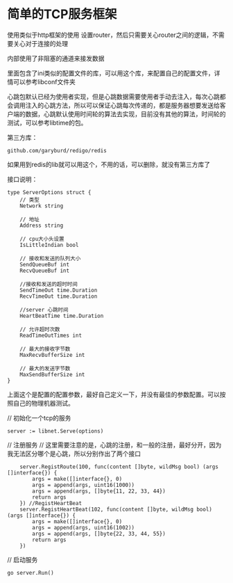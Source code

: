 # 简单的TCP服务框架

使用类似于http框架的使用
设置router，然后只需要关心router之间的逻辑，不需要关心对于连接的处理

内部使用了非阻塞的通道来接发数据

里面包含了ini类似的配置文件的库，可以用这个库，来配置自己的配置文件，详情可以参考libconf文件夹

心跳包默认已经为使用者实现，但是心跳数据需要使用者手动去注入，每次心跳都会调用注入的心跳方法，所以可以保证心跳每次传递的，都是服务器想要发送给客户端的数据，心跳默认使用时间轮的算法去实现，目前没有其他的算法，时间轮的测试，可以参考libtime的包。

第三方库：

    github.com/garyburd/redigo/redis    

如果用到redis的lib就可以用这个，不用的话，可以删除，就没有第三方库了

接口说明：

```
type ServerOptions struct {
	// 类型
	Network string

	// 地址
	Address string

	// cpu大小头设置
	IsLittleIndian bool

	// 接收和发送的队列大小
	SendQueueBuf int
	RecvQueueBuf int

	//接收和发送的超时时间
	SendTimeOut time.Duration
	RecvTimeOut time.Duration

	//server 心跳时间
	HeartBeatTime time.Duration

	// 允许超时次数
	ReadTimeOutTimes int

	// 最大的接收字节数
	MaxRecvBufferSize int

	// 最大的发送字节数
	MaxSendBufferSize int
}
```

上面这个是配置的配置参数，最好自己定义一下，并没有最佳的参数配置。可以按照自己的物理机器测试。

// 初始化一个tcp的服务

```
server := libnet.Serve(options)
```

// 注册服务
// 这里需要注意的是，心跳的注册，和一般的注册，最好分开，因为我无法区分哪个是心跳，所以分别作出了两个接口

```
    server.RegistRoute(100, func(content []byte, wildMsg bool) (args []interface{}) {
		args = make([]interface{}, 0)
		args = append(args, uint16(1000))
		args = append(args, []byte{11, 22, 33, 44})
		return args
	}) //RegistHeartBeat
	server.RegistHeartBeat(102, func(content []byte, wildMsg bool) (args []interface{}) {
		args = make([]interface{}, 0)
		args = append(args, uint16(1002))
		args = append(args, []byte{22, 33, 44, 55})
		return args
	})
```

// 启动服务

```
go server.Run()
```
